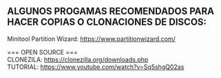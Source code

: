 <h2> ALGUNOS PROGAMAS RECOMENDADOS PARA HACER COPIAS O CLONACIONES DE DISCOS: </h2>

Minitool Partition Wizard: https://www.partitionwizard.com/

=== OPEN SOURCE === </br>
CLONEZILA: https://clonezilla.org/downloads.php </br>
TUTORIAL: https://www.youtube.com/watch?v=Sq5shgQ02as
